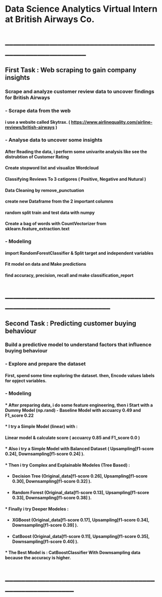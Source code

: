 # Data Science Analytics Virtual Intern at British Airways Co.
# _________________________________________________________

## First Task : Web scraping to gain company insights
### Scrape and analyze customer review data to uncover findings for British Airways

 ### - Scrape data from the web 
   #### i use a website called Skytrax. ( https://www.airlinequality.com/airline-reviews/british-airways )
   
 ### - Analyse data to uncover some insights
   #### After Reading the data, i perform some univarite analysis like see the distrubtion of Customer Rating 
   #### Create stopword list and visualize Wordcloud
   #### Classifying Reviews To 3 catigores ( Positive, Negative and Nutural )
   #### Data Cleaning by remove_punctuation
   #### create new Dataframe from the 2 important columns
   #### random split train and test data with numpy
   #### Create a bag of words with CountVectorizer from sklearn.feature_extraction.text
   
 ### - Modeling
   #### import RandomForestClassifier & Split target and independent variables
   #### Fit model on data and Make predictions
   #### find accuracy, precision, recall and make classification_report
 
 # _______________________________________________________________
 
 ## Second Task : Predicting customer buying behaviour
 ### Build a predictive model to understand factors that influence buying behaviour
 
 ### - Explore and prepare the dataset
 ####  First, spend some time exploring the dataset. then, Encode values labels for opject variables.
 
 ### - Modeling 
 #### * After preparing data, i do some feature engineering, then i Start with a Dummy Model (np.rand) - Baseline Model with accuarcy 0.49 and F1_score 0.22
#### * I try a Simple Model (linear) with :
#### Linear model & calculate score ( accuarcy 0.85 and F1_score 0.0 )
#### * Also i try a Simple Model with Balanced Dataset ( Upsampling[f1-score 0.24], Downsampling[f1-score 0.24] ).
#### * Then i try Complex and Explainable Modeles (Tree Based) :
 - #### Decision Tree (Original_data[f1-score 0.26], Upsampling[f1-score  0.30], Downsampling[f1-score 0.32] ).
 - #### Random Forest (Original_data[f1-score 0.13], Upsampling[f1-score  0.33], Downsampling[f1-score 0.38] ).
#### * Finally i try Deeper Modeles :
 - #### XGBoost (Original_data[f1-score 0.17], Upsampling[f1-score  0.34], Downsampling[f1-score 0.39] ).
 - #### CatBoost (Original_data[f1-score 0.11], Upsampling[f1-score  0.35], Downsampling[f1-score 0.40] ).

#### * The Best Model is : CatBoostClassifier With Downsampling data because the accuracy is higher.


# ______________________________________________________

 
 
